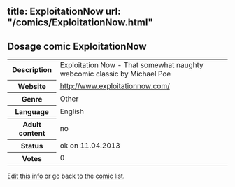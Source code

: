 title: ExploitationNow
url: "/comics/ExploitationNow.html"
---
Dosage comic ExploitationNow
-----------------------------------------

<table class="comicinfo">
<tr>
<th>Description</th><td>Exploitation Now - That somewhat naughty webcomic classic by Michael Poe</td>
</tr>
<tr>
<th>Website</th><td><a href="http://www.exploitationnow.com/">http://www.exploitationnow.com/</a></td>
</tr>
<tr>
<th>Genre</th><td>Other</td>
</tr>
<tr>
<th>Language</th><td>English</td>
</tr>
<tr>
<th>Adult content</th><td>no</td>
</tr>
<tr>
<th>Status</th><td>ok on 11.04.2013</td>
</tr>
<tr>
<th>Votes</th><td>0</div></td>
</tr>
</table>

[Edit this info](/comics/ExploitationNow_edit.html) or go back to the [comic list](../comic-index.html).
